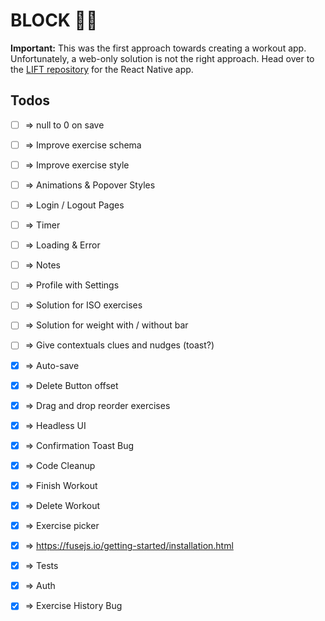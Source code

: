 # BLOCK 💪💾
**Important:** This was the first approach towards creating a workout app. Unfortunately, a web-only solution is not the right approach. Head over to the [LIFT repository](https://github.com/michaelheckmann/lift) for the React Native app.

## Todos

- [ ] => null to 0 on save
- [ ] => Improve exercise schema
- [ ] => Improve exercise style
- [ ] => Animations & Popover Styles
- [ ] => Login / Logout Pages

- [ ] => Timer

- [ ] => Loading & Error

- [ ] => Notes

- [ ] => Profile with Settings

- [ ] => Solution for ISO exercises
- [ ] => Solution for weight with / without bar
- [ ] => Give contextuals clues and nudges (toast?)

- [X] => Auto-save
- [X] => Delete Button offset
- [X] => Drag and drop reorder exercises
- [X] => Headless UI
- [X] => Confirmation Toast Bug
- [X] => Code Cleanup
- [X] => Finish Workout
- [X] => Delete Workout
- [X] => Exercise picker
- [X] => https://fusejs.io/getting-started/installation.html
- [X] => Tests
- [X] => Auth
- [X] => Exercise History Bug
